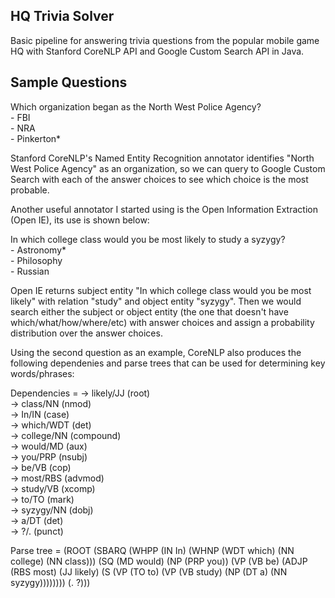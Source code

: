 ## HQ Trivia Solver
Basic pipeline for answering trivia questions from the popular mobile game HQ with Stanford CoreNLP API and Google Custom Search API in Java.

## Sample Questions
Which organization began as the North West Police Agency?  
      - FBI	  
      - NRA  
      - Pinkerton*  

Stanford CoreNLP's Named Entity Recognition annotator identifies "North West Police Agency" as an organization, so we can query to Google Custom Search with each of the answer choices to see which choice is the most probable.

Another useful annotator I started using is the Open Information Extraction (Open IE), its use is shown below:

In which college class would you be most likely to study a syzygy?  
       - Astronomy*  
       - Philosophy  
       - Russian  

Open IE returns subject entity "In which college class would you be most likely" with relation "study" and object entity "syzygy". Then we would search either the subject or object entity (the one that doesn't have which/what/how/where/etc) with answer choices and assign a probability distribution over the answer choices.

Using the second question as an example, CoreNLP also produces the following dependenies and parse trees that can be used for determining key words/phrases:

Dependencies = -> likely/JJ (root)  
  -> class/NN (nmod)  
    -> In/IN (case)  
    -> which/WDT (det)  
    -> college/NN (compound)  
  -> would/MD (aux)  
  -> you/PRP (nsubj)  
  -> be/VB (cop)  
  -> most/RBS (advmod)  
  -> study/VB (xcomp)  
    -> to/TO (mark)  
    -> syzygy/NN (dobj)  
      -> a/DT (det)  
  -> ?/. (punct)  

Parse tree = (ROOT (SBARQ (WHPP (IN In) (WHNP (WDT which) (NN college) (NN class))) (SQ (MD would) (NP (PRP you)) (VP (VB be) (ADJP (RBS most) (JJ likely) (S (VP (TO to) (VP (VB study) (NP (DT a) (NN syzygy)))))))) (. ?)))
